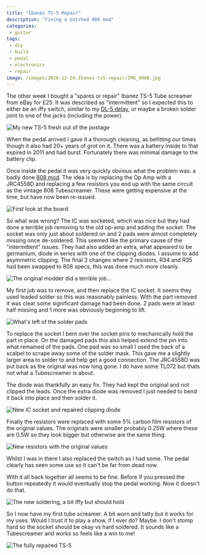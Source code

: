 ```yaml
---
title: "Ibanez TS-5 Repair"
description: "Fixing a botched 808 mod"
categories:
 - guitar
tags:
 - diy
 - build
 - pedal
 - electronics
 - repair
image: /images/2020-12-24-Ibanez-ts5-repair/IMG_4088.jpg
---
```


The other week I bought a "spares or repair" Ibanez TS-5 Tube screamer from eBay for £25.  It was described as "intermittent" so I expected this to either be an iffy switch, similar to my [DL-5 delay][dl5], or maybe a broken solder joint to one of the jacks (including the power).

<img class="padded center"
        alt="My new TS-5 fresh out of the postage"
        src="/images/2020-12-24-Ibanez-ts5-repair/IMG_4064.jpg"
        srcset="/images/2020-12-24-Ibanez-ts5-repair/IMG_4064.jpg 1x, /images/2020-12-24-Ibanez-ts5-repair/IMG_4064-2x.jpg 2x" />

When the pedal arrived I gave it a thorough cleaning, as befitting our times though it also had 20+ years of grot on it.  There was a battery inside to that expired in 2011 and had burst.  Fortunately there was minimal damage to the battery clip.

<!-- more -->

Once inside the pedal it was very quickly obvious what the problem was: a badly done [808 mod][808mod]. The idea is by replacing the Op Amp with a JRC4558D and replacing a few resistors you end up with the same circuit as the vintage 808 Tubescreamer.  These were getting expensive at the time, but have now been re-issued.

<img class="padded center"
        alt="First look at the board"
        src="/images/2020-12-24-Ibanez-ts5-repair/IMG_4070.jpg"
        srcset="/images/2020-12-24-Ibanez-ts5-repair/IMG_4070.jpg 1x, /images/2020-12-24-Ibanez-ts5-repair/IMG_4070-2x.jpg 2x" />

So what was wrong? The IC was socketed, which was nice but they had done a terrible job removing to the old op-amp and adding the socket. The socket was only just about soldered on and 2 pads were almost completely missing once de-soldered.  This seemed like the primary cause of the "intermittent" issues.  They had also added an extra, what appeared to be germanium, diode in series with one of the clipping diodes.  I assume to add asymmetric clipping.  The final 2 changes where 2 resistors, R34 and R35 had been swapped to 808 specs, this was done much more cleanly.

<img class="padded center"
        alt="The original modder did a terrible job..."
        src="/images/2020-12-24-Ibanez-ts5-repair/IMG_4071.jpg"
        srcset="/images/2020-12-24-Ibanez-ts5-repair/IMG_4071.jpg 1x, /images/2020-12-24-Ibanez-ts5-repair/IMG_4071-2x.jpg 2x" />

My first job was to remove, and then replace the IC socket.  It seems they used leaded solder so this was reasonably painless.  With the part removed it was clear some significant damage had been done.  2 pads were at least half missing and 1 more was obviously beginning to lift.

<img class="padded center"
        alt="What's left of the solder pads"
        src="/images/2020-12-24-Ibanez-ts5-repair/IMG_4078.jpg"
        srcset="/images/2020-12-24-Ibanez-ts5-repair/IMG_4078.jpg 1x, /images/2020-12-24-Ibanez-ts5-repair/IMG_4078-2x.jpg 2x" />

To replace the socket I bent over the socket pins to mechanically hold the part in place.  On the damaged pads this also helped extend the pin into what remained of the pads.  One pad was so small I used the back of a scalpel to scrape away some of the solder mask.  This gave me a slightly larger area to solder to and help get a good connection.  The JRC4558D was put back as the original was now long gone.  I do have some TL072 but thats not what a Tubescreamer is about.

The diode was thankfully an easy fix.  They had kept the original and not clipped the leads.  Once the extra diode was removed I just needed to bend it back into place and then solder it.

<img class="padded center"
        alt="New IC socket and repaired clipping diode"
        src="/images/2020-12-24-Ibanez-ts5-repair/IMG_4080.jpg"
        srcset="/images/2020-12-24-Ibanez-ts5-repair/IMG_4080.jpg 1x, /images/2020-12-24-Ibanez-ts5-repair/IMG_4080-2x.jpg 2x" />

Finally the resistors were replaced with some 5% carbon film resistors of the original values.  The originals were smaller probably 0.25W where these are 0.5W so they look bigger but otherwise are the same thing.

<img class="padded center"
        alt="New resistors with the original values"
        src="/images/2020-12-24-Ibanez-ts5-repair/IMG_4081.jpg"
        srcset="/images/2020-12-24-Ibanez-ts5-repair/IMG_4081.jpg 1x, /images/2020-12-24-Ibanez-ts5-repair/IMG_4081-2x.jpg 2x" />

Whilst I was in there I also replaced the switch as I had some.  The pedal clearly has seen some use so it can't be far from dead now.

With it all back together all seems to be fine.  Before if you pressed the button repeatedly it would eventually stop the pedal working.  Now it doesn't do that.  

<img class="padded center"
        alt="The new soldering, a bit iffy but should hold"
        src="/images/2020-12-24-Ibanez-ts5-repair/IMG_4083.jpg"
        srcset="/images/2020-12-24-Ibanez-ts5-repair/IMG_4083.jpg 1x, /images/2020-12-24-Ibanez-ts5-repair/IMG_4083-2x.jpg 2x" />

So I now have my first tube screamer.  A bit worn and tatty but it works for my uses. Would I trust it to play a show, if I ever do? Maybe.  I don't stomp hard so the socket should be okay vs hard soldered.  It sounds like a Tubescreamer and works so feels like a win to me!

<img class="padded center"
        alt="The fully repaired TS-5"
        src="/images/2020-12-24-Ibanez-ts5-repair/IMG_4088.jpg"
        srcset="/images/2020-12-24-Ibanez-ts5-repair/IMG_4088.jpg 1x, /images/2020-12-24-Ibanez-ts5-repair/IMG_4088-2x.jpg 2x" />

[dl5]: /2020/07/12/ibanez-soundtank-dl5-repair/
[808mod]: http://www.planeteleven.net/tubescrmr/
